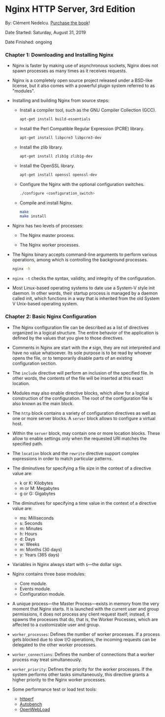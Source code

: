 # Nginx HTTP Server, 3rd Edition

By: Clément Nedelcu. [Purchase the book](https://www.packtpub.com/networking-and-servers/nginx-http-server-third-edition)!

Date Started: Saturday, August 31, 2019

Date Finished: ongoing

### Chapter 1: Downloading and Installing Nginx

- Nginx is faster by making use of asynchronous sockets, Nginx does not spawn processes as many times as it receives requests.

- Nginx is a completely open source project released under a BSD-like license, but it
  also comes with a powerful plugin system referred to as "modules".

- Installing and building Nginx from source steps:  
  
  - Install a compiler tool, such as the GNU Compiler Collection (GCC).

    ```bash
    apt-get install build-essentials
    ```
  
  - Install the Perl Compatible Regular Expression (PCRE) library.

    ```bash
    apt-get install libpcre3 libpcre3-dev
    ```
  
  - Install the zlib library.

    ```bash
    apt-get install zlib1g zlib1g-dev
    ```
  
  - Install the OpenSSL library.

    ```bash
    apt-get install openssl openssl-dev
    ```
  
  - Configure the Nginx with the optional configuration switches.

    ```bash
    ./configure <configuration_switch>
    ```
  
  - Compile and install Nginx.

    ```bash
    make
    make install
    ```

- Nginx has two levels of processes:
  
  - The Nginx master process.
  
  - The Nginx worker processes.

- The Nginx binary accepts command-line arguments to perform various operations, among which is controlling the background processes.
  
  ```bash
  nginx -h
  ```

- `nginx -t` checks the syntax, validity, and integrity of the configuration.

- Most Linux-based operating systems to date use a System-V style init daemon. In other words, their startup process is managed by a daemon called init, which functions in a way that is inherited from the old System V Unix-based operating system.

### Chapter 2: Basic Nginx Configuration

- The Nginx configuration file can be described as a list of directives organized in a
logical structure. The entire behavior of the application is defined by the values that
you give to those directives.

- Comments in Nginx are start with the `#` sign, they are not interpreted and have no value whatsoever. Its
sole purpose is to be read by whoever opens the file, or to temporarily disable parts
of an existing configuration section.

- The `include` directive will perform an inclusion of the specified file. In other words, the contents of the file will be inserted at this exact location.

- Modules may also enable directive blocks, which allow for a logical construction of the configuration. The root of the configuration file is also known as the main block.

- The `http` block contains a variety of configuration directives as well as one or more server blocks. A `server` block allows to configure a virtual host.
  
- Within the `server` block, may contain one or more location blocks. These allow to enable settings only when the requested URI matches the specified path.

- The `location` block and the `rewrite` directive support complex expressions in order to match particular patterns.

- The diminutives for specifying a file size in the context of a directive value are:
  - k or K: Kilobytes
  - m or M: Megabytes
  - g or G: Gigabytes

- The diminutives for specifying a time value in the context of a directive value are:
  - ms: Milliseconds
  - s: Seconds
  - m: Minutes
  - h: Hours
  - d: Days
  - w: Weeks
  - m: Months (30 days)
  - y: Years (365 days)
  
- Variables in Nginx always start with `$`—the dollar sign.
- Nginx contains three base modules:
  - Core module.
  - Events module.
  - Configuration module.

- A unique process—the Master Process—exists in memory from the very moment that
Nginx starts. It is launched with the current user and group permissions, it does not process any client request itself; instead, it spawns the processes that do, that is, the Worker Processes, which are affected to a customizable user and group.

- `worker_processes`: Defines the number of worker processes. If a process gets blocked due to slow I/O operations, the incoming requests can be delegated to the other worker processes.
- `worker_connections`: Defines the number of connections that a worker process may treat
simultaneously.
- `worker_priority`: Defines the priority for the worker processes. If the system performs other tasks simultaneously, this directive grants a higher priority to the Nginx worker processes.

- Some performance test or load test tools:
  - [httperf](https://github.com/httperf/httperf)
  - [Autobench](https://github.com/menavaur/Autobench)
  - [OpenWebLoad](http://openwebload.sourceforge.net/)

